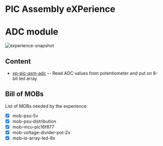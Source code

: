 # PIC Assembly eXPerience
# ADC module

![experience-snapshot](xp-pic-asm-adc.jpg)


## Content
* [xp-pic-asm-adc](xp-pic-asm-adc.X/)
-- Read ADC values from potentiometer and put on 8-bit led array


## Bill of MOBs
List of MOBs needed by the experience:
- [x] mob-psu-5v
- [x] mob-psu-distribution
- [x] mob-mcu-pic16f877
- [x] mob-voltage-divider-pot-2x
- [x] mob-io-array-led-8x